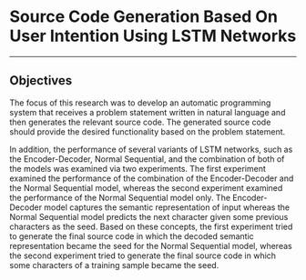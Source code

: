 # Source Code Generation Based On User Intention Using LSTM Networks

---

## Objectives

The focus of this research was to develop an automatic programming system that receives a problem statement written in natural language and then generates the relevant source code. The generated source code should provide the desired functionality based on the problem statement.

In addition, the performance of several variants of LSTM networks, such as the Encoder-Decoder, Normal Sequential, and the combination of both of the models was examined via two experiments. The first experiment examined the performance of the combination of the Encoder-Decoder and the Normal Sequential model, whereas the second experiment examined the performance of the Normal Sequential model only. The Encoder-Decoder model captures the semantic representation of input whereas the Normal Sequential model predicts the next character given some previous characters as the seed. Based on these concepts, the first experiment tried to generate the final source code in which the decoded semantic representation became the seed for the Normal Sequential model, whereas the second experiment tried to generate the final source code in which some characters of a training sample became the seed.
